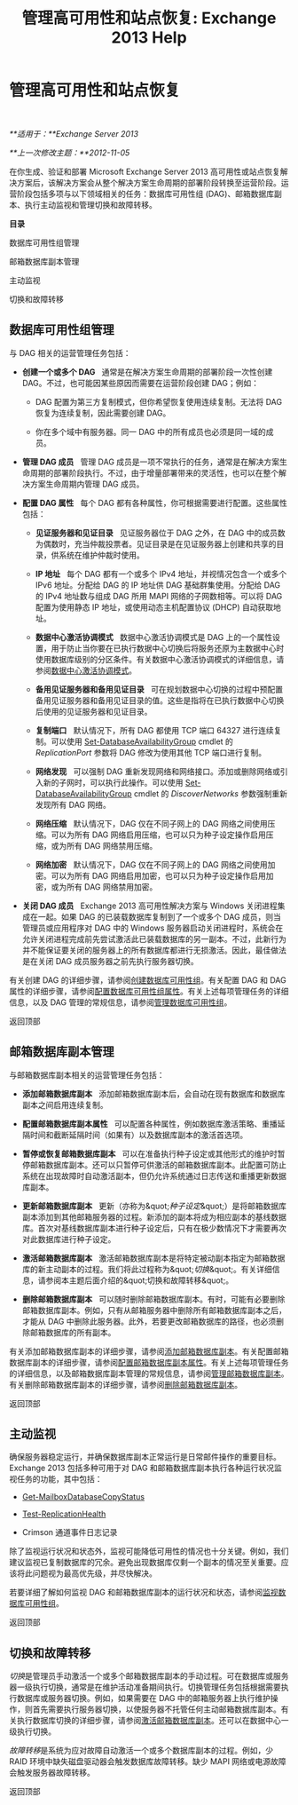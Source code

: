 ﻿---
title: '管理高可用性和站点恢复: Exchange 2013 Help'
TOCTitle: 管理高可用性和站点恢复
ms:assetid: f9677392-88d2-457f-a488-245771a8c1f2
ms:mtpsurl: https://technet.microsoft.com/zh-cn/library/Dd638215(v=EXCHG.150)
ms:contentKeyID: 50491978
ms.date: 05/21/2018
mtps_version: v=EXCHG.150
ms.translationtype: MT
---

# 管理高可用性和站点恢复

 

_**适用于：**Exchange Server 2013_

_**上一次修改主题：**2012-11-05_

在你生成、验证和部署 Microsoft Exchange Server 2013 高可用性或站点恢复解决方案后，该解决方案会从整个解决方案生命周期的部署阶段转换至运营阶段。运营阶段包括多项与以下领域相关的任务：数据库可用性组 (DAG)、邮箱数据库副本、执行主动监视和管理切换和故障转移。

**目录**

数据库可用性组管理

邮箱数据库副本管理

主动监视

切换和故障转移

## 数据库可用性组管理

与 DAG 相关的运营管理任务包括：

  - **创建一个或多个 DAG**   通常是在解决方案生命周期的部署阶段一次性创建 DAG。不过，也可能因某些原因而需要在运营阶段创建 DAG；例如：
    
      - DAG 配置为第三方复制模式，但你希望恢复使用连续复制。无法将 DAG 恢复为连续复制，因此需要创建 DAG。
    
      - 你在多个域中有服务器。同一 DAG 中的所有成员也必须是同一域的成员。

  - **管理 DAG 成员**   管理 DAG 成员是一项不常执行的任务，通常是在解决方案生命周期的部署阶段执行。不过，由于增量部署带来的灵活性，也可以在整个解决方案生命周期内管理 DAG 成员。

  - **配置 DAG 属性**   每个 DAG 都有各种属性，你可根据需要进行配置。这些属性包括：
    
      - **见证服务器和见证目录**   见证服务器位于 DAG 之外，在 DAG 中的成员数为偶数时，充当仲裁投票者。见证目录是在见证服务器上创建和共享的目录，供系统在维护仲裁时使用。
    
      - **IP 地址**   每个 DAG 都有一个或多个 IPv4 地址，并视情况包含一个或多个 IPv6 地址。分配给 DAG 的 IP 地址供 DAG 基础群集使用。分配给 DAG 的 IPv4 地址数与组成 DAG 所用 MAPI 网络的子网数相等。可以将 DAG 配置为使用静态 IP 地址，或使用动态主机配置协议 (DHCP) 自动获取地址。
    
      - **数据中心激活协调模式**   数据中心激活协调模式是 DAG 上的一个属性设置，用于防止当你要在已执行数据中心切换后将服务还原为主数据中心时使用数据库级别的分区条件。有关数据中心激活协调模式的详细信息，请参阅[数据中心激活协调模式](datacenter-activation-coordination-mode-exchange-2013-help.md)。
    
      - **备用见证服务器和备用见证目录**   可在规划数据中心切换的过程中预配置备用见证服务器和备用见证目录的值。这些是指将在已执行数据中心切换后使用的见证服务器和见证目录。
    
      - **复制端口**   默认情况下，所有 DAG 都使用 TCP 端口 64327 进行连续复制。可以使用 [Set-DatabaseAvailabilityGroup](https://technet.microsoft.com/zh-cn/library/dd297934\(v=exchg.150\)) cmdlet 的 *ReplicationPort* 参数将 DAG 修改为使用其他 TCP 端口进行复制。
    
      - **网络发现**   可以强制 DAG 重新发现网络和网络接口。添加或删除网络或引入新的子网时，可以执行此操作。可以使用 [Set-DatabaseAvailabilityGroup](https://technet.microsoft.com/zh-cn/library/dd297934\(v=exchg.150\)) cmdlet 的 *DiscoverNetworks* 参数强制重新发现所有 DAG 网络。
    
      - **网络压缩**   默认情况下，DAG 仅在不同子网上的 DAG 网络之间使用压缩。可以为所有 DAG 网络启用压缩，也可以只为种子设定操作启用压缩，或为所有 DAG 网络禁用压缩。
    
      - **网络加密**   默认情况下，DAG 仅在不同子网上的 DAG 网络之间使用加密。可以为所有 DAG 网络启用加密，也可以只为种子设定操作启用加密，或为所有 DAG 网络禁用加密。

  - **关闭 DAG 成员**   Exchange 2013 高可用性解决方案与 Windows 关闭进程集成在一起。如果 DAG 的已装载数据库复制到了一个或多个 DAG 成员，则当管理员或应用程序对 DAG 中的 Windows 服务器启动关闭进程时，系统会在允许关闭进程完成前先尝试激活此已装载数据库的另一副本。不过，此新行为并不能保证要关闭的服务器上的所有数据库都进行无损激活。因此，最佳做法是在关闭 DAG 成员服务器之前先执行服务器切换。

有关创建 DAG 的详细步骤，请参阅[创建数据库可用性组](create-a-database-availability-group-exchange-2013-help.md)。有关配置 DAG 和 DAG 属性的详细步骤，请参阅[配置数据库可用性组属性](configure-database-availability-group-properties-exchange-2013-help.md)。有关上述每项管理任务的详细信息，以及 DAG 管理的常规信息，请参阅[管理数据库可用性组](managing-database-availability-groups-exchange-2013-help.md)。

返回顶部

## 邮箱数据库副本管理

与邮箱数据库副本相关的运营管理任务包括：

  - **添加邮箱数据库副本**   添加邮箱数据库副本后，会自动在现有数据库和数据库副本之间启用连续复制。

  - **配置邮箱数据库副本属性**   可以配置各种属性，例如数据库激活策略、重播延隔时间和截断延隔时间（如果有）以及数据库副本的激活首选项。

  - **暂停或恢复邮箱数据库副本**   可以在准备执行种子设定或其他形式的维护时暂停邮箱数据库副本。还可以只暂停可供激活的邮箱数据库副本。此配置可防止系统在出现故障时自动激活副本，但仍允许系统通过日志传送和重播更新数据库副本。

  - **更新邮箱数据库副本**   更新（亦称为\&quot;*种子设定*\&quot;）是将邮箱数据库副本添加到其他邮箱服务器的过程。新添加的副本将成为相应副本的基线数据库。首次对基线数据库副本进行种子设定后，只有在极少数情况下才需要再次对此数据库进行种子设定。

  - **激活邮箱数据库副本**   激活邮箱数据库副本是将特定被动副本指定为邮箱数据库的新主动副本的过程。我们将此过程称为\&quot;*切换*\&quot;。有关详细信息，请参阅本主题后面介绍的\&quot;切换和故障转移\&quot;。

  - **删除邮箱数据库副本**   可以随时删除邮箱数据库副本。有时，可能有必要删除邮箱数据库副本。例如，只有从邮箱服务器中删除所有邮箱数据库副本之后，才能从 DAG 中删除此服务器。此外，若要更改邮箱数据库的路径，也必须删除邮箱数据库的所有副本。

有关添加邮箱数据库副本的详细步骤，请参阅[添加邮箱数据库副本](add-a-mailbox-database-copy-exchange-2013-help.md)。有关配置邮箱数据库副本的详细步骤，请参阅[配置邮箱数据库副本属性](configure-mailbox-database-copy-properties-exchange-2013-help.md)。有关上述每项管理任务的详细信息，以及邮箱数据库副本管理的常规信息，请参阅[管理邮箱数据库副本](managing-mailbox-database-copies-exchange-2013-help.md)。有关删除邮箱数据库副本的详细步骤，请参阅[删除邮箱数据库副本](remove-a-mailbox-database-copy-exchange-2013-help.md)。

返回顶部

## 主动监视

确保服务器稳定运行，并确保数据库副本正常运行是日常邮件操作的重要目标。Exchange 2013 包括多种可用于对 DAG 和邮箱数据库副本执行各种运行状况监视任务的功能，其中包括：

  - [Get-MailboxDatabaseCopyStatus](https://technet.microsoft.com/zh-cn/library/dd298044\(v=exchg.150\))

  - [Test-ReplicationHealth](https://technet.microsoft.com/zh-cn/library/bb691314\(v=exchg.150\))

  - Crimson 通道事件日志记录

除了监视运行状况和状态外，监视可能降低可用性的情况也十分关键。例如，我们建议监视已复制数据库的冗余。避免出现数据库仅剩一个副本的情况至关重要。应该将此问题视为最高优先级，并尽快解决。

若要详细了解如何监视 DAG 和邮箱数据库副本的运行状况和状态，请参阅[监视数据库可用性组](monitoring-database-availability-groups-exchange-2013-help.md)。

返回顶部

## 切换和故障转移

*切换*是管理员手动激活一个或多个邮箱数据库副本的手动过程。可在数据库或服务器一级执行切换，通常是在维护活动准备期间执行。切换管理任务包括根据需要执行数据库或服务器切换。例如，如果需要在 DAG 中的邮箱服务器上执行维护操作，则首先需要执行服务器切换，以使服务器不托管任何主动邮箱数据库副本。有关执行数据库切换的详细步骤，请参阅[激活邮箱数据库副本](activate-a-mailbox-database-copy-exchange-2013-help.md)。还可以在数据中心一级执行切换。

*故障转移*是系统为应对故障自动激活一个或多个数据库副本的过程。例如，少 RAID 环境中缺失磁盘驱动器会触发数据库故障转移。缺少 MAPI 网络或电源故障会触发服务器故障转移。

返回顶部

